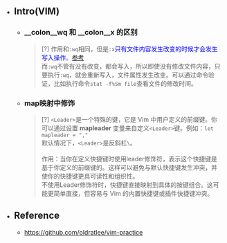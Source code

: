 * ## Intro(VIM)

    - ### __colon__wq 和 __colon__x 的区别

        > [?] 作用和`:wq`相同，但是`:x`<span style='color: blue'>只有文件内容发生改变的时候才会发生写入操作</span>。[参考](https://stackoverflow.com/questions/13844098/difference-between-wq-and-x-in-vi)
        <br>而`:wq`不管有没有改变，都会写入，所以即使没有修改文件内容，只要执行`:wq`，就会重新写入，文件属性发生改变。可以通过命令验证，比如执行命令`stat -f%Sm file`查看文件的修改时间。

    - ### map映射中<Leader>修饰

        > [?] `<Leader>`是一个特殊的键，它是 Vim 中用户定义的前缀键。你可以通过设置 **mapleader** 变量来自定义`<Leader>`键。例如：`let mapleader = ","`
        <br>默认情况下，`<Leader>`是反斜杠`\`。
        <br><br>作用：当你在定义快捷键时使用leader修饰符，表示这个快捷键是基于你定义的前缀键的。这样可以避免与默认快捷键发生冲突，并使你的快捷键更具可读性和组织性。
        <br>不使用Leader修饰符时，快捷键直接映射到具体的按键组合。这可能更简单直接，但容易与 Vim 的内置快捷键或插件快捷键冲突。

* ## Reference

    - https://github.com/oldratlee/vim-practice